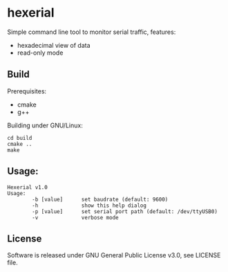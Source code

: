 # hexerial

Simple command line tool to monitor serial traffic, features:
- hexadecimal view of data
- read-only mode

## Build 

Prerequisites:
- cmake
- g++

Building under GNU/Linux:

```
cd build
cmake ..
make
```

## Usage:
```
Hexerial v1.0
Usage: 
        -b [value]      set baudrate (default: 9600)
        -h              show this help dialog
        -p [value]      set serial port path (default: /dev/ttyUSB0)
        -v              verbose mode
```

## License

Software is released under GNU General Public License v3.0, see LICENSE file.
